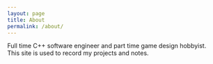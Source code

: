 ```yaml
---
layout: page
title: About
permalink: /about/
---
```


Full time C++ software engineer and part time game design hobbyist.  
This site is used to record my projects and notes. 

